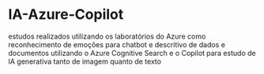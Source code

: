 # IA-Azure-Copilot
estudos realizados utilizando os laboratórios do Azure como reconhecimento de emoções para chatbot e descritivo de dados e documentos utilizando o Azure Cognitive Search e o Copilot para estudo de IA generativa tanto de imagem quanto de texto
